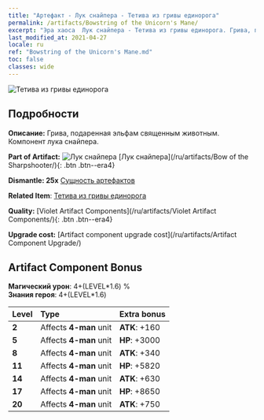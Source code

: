 ```yaml
---
title: "Артефакт - Лук снайпера - Тетива из гривы единорога"
permalink: /artifacts/Bowstring of the Unicorn's Mane/
excerpt: "Эра хаоса  Лук снайпера - Тетива из гривы единорога. Грива, подаренная эльфам священным животным. Компонент лука снайпера."
last_modified_at: 2021-04-27
locale: ru
ref: "Bowstring of the Unicorn's Mane.md"
toc: false
classes: wide
---
```


 ![Тетива из гривы единорога](/images/t/artifact_40103.png)



## Подробности

 **Описание:** Грива, подаренная эльфам священным животным. Компонент лука снайпера.

 **Part of Artifact:** ![Лук снайпера](/images/t/icon_artifact_10.png) [Лук снайпера](/ru/artifacts/Bow of the Sharpshooter/){: .btn .btn--era4}

 **Dismantle: 25x** [Сущность артефактов](/ItemsRU/con_905/)

 **Related Item**: [Тетива из гривы единорога](/ItemsRU/art_105/)

 **Quality:** [Violet Artifact Components](/ru/artifacts/Violet Artifact Components/){: .btn .btn--era4}

 **Upgrade cost:** [Artifact component upgrade cost](/ru/artifacts/Artifact Component Upgrade/)

## Artifact Component Bonus

  **Магический урон**: 4+(LEVEL\*1.6) %<br/>**Знания героя**: 4+(LEVEL\*1.6)

  |  Level  | Type |    Extra bonus  | 
  |:--------|:-----|:----------------| 
  | **2** | Affects **4-man** unit | **ATK**: +160 | 
  | **5** | Affects **4-man** unit | **HP**: +3000 | 
  | **8** | Affects **4-man** unit | **ATK**: +340 | 
  | **11** | Affects **4-man** unit | **HP**: +5820 | 
  | **14** | Affects **4-man** unit | **ATK**: +630 | 
  | **17** | Affects **4-man** unit | **HP**: +8650 | 
  | **20** | Affects **4-man** unit | **ATK**: +750 | 
